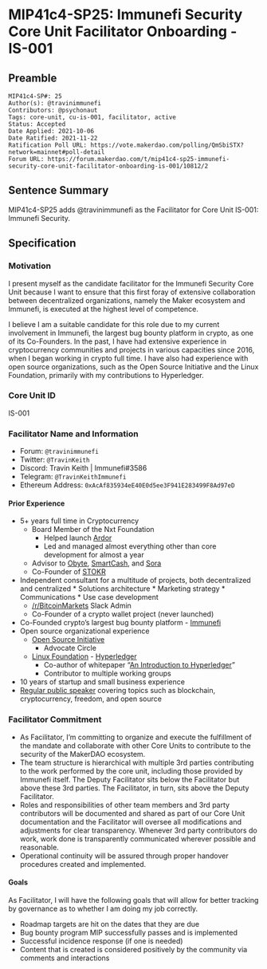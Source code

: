 # MIP41c4-SP25: Immunefi Security Core Unit Facilitator Onboarding - IS-001

## Preamble

```
MIP41c4-SP#: 25
Author(s): @travinimmunefi
Contributors: @psychonaut
Tags: core-unit, cu-is-001, facilitator, active
Status: Accepted
Date Applied: 2021-10-06
Date Ratified: 2021-11-22
Ratification Poll URL: https://vote.makerdao.com/polling/QmSbiSTX?network=mainnet#poll-detail
Forum URL: https://forum.makerdao.com/t/mip41c4-sp25-immunefi-security-core-unit-facilitator-onboarding-is-001/10812/2
```

## Sentence Summary

MIP41c4-SP25 adds @travinimmunefi as the Facilitator for Core Unit IS-001: Immunefi Security.

## Specification  
  
### Motivation

I present myself as the candidate facilitator for the Immunefi Security Core Unit because I want to ensure that this first foray of extensive collaboration between decentralized organizations, namely the Maker ecosystem and Immunefi, is executed at the highest level of competence.

I believe I am a suitable candidate for this role due to my current involvement in Immunefi, the largest bug bounty platform in crypto, as one of its Co-Founders. In the past, I have had extensive experience in cryptocurrency communities and projects in various capacities since 2016, when I began working in crypto full time. I have also had experience with open source organizations, such as the Open Source Initiative and the Linux Foundation, primarily with my contributions to Hyperledger.

### Core Unit ID

IS-001
  
### Facilitator Name and Information

* Forum: `@travinimmunefi`
* Twitter: `@TravinKeith`
* Discord: Travin Keith | Immunefi#3586
* Telegram: `@TravinKeithImmunefi`
* Ethereum Address: `0xAcAf835934eE40E0d5ee3F941E283499F8Ad97eD`

#### Prior Experience

* 5+ years full time in Cryptocurrency
   * Board Member of the Nxt Foundation
      * Helped launch [Ardor](https://www.jelurida.com/ardor)
      * Led and managed almost everything other than core development for almost a year
   * Advisor to [Obyte](https://obyte.org/), [SmartCash](https://smartcash.cc), and [Sora](https://sora.org)
   * Co-Founder of [STOKR](https://stokr.io/)
* Independent consultant for a multitude of projects, both decentralized and centralized
      * Solutions architecture
      * Marketing strategy
      * Communications
      * Use case development
   * [/r/BitcoinMarkets](https://reddit.com/r/bitcoinmarkets) Slack Admin
   * Co-Founder of a crypto wallet project (never launched)
* Co-Founded crypto’s largest bug bounty platform - [Immunefi](https://immunefi.com)
* Open source organizational experience
   * [Open Source Initiative](https://www.opensource.org)
      * Advocate Circle
   * [Linux Foundation](https://www.linuxfoundation.org/) - [Hyperledger](https://hyperledger.org/)
      * Co-author of whitepaper “[An Introduction to Hyperledger](https://www.hyperledger.org/wp-content/uploads/2018/08/HL_Whitepaper_IntroductiontoHyperledger.pdf)”
      * Contributor to multiple working groups
* 10 years of startup and small business experience
* [Regular public speaker](https://www.travinkeith.com/speaking-engagements) covering topics such as blockchain, cryptocurrency, freedom, and open source

### Facilitator Commitment

* As Facilitator, I’m committing to organize and execute the fulfillment of the mandate and collaborate with other Core Units to contribute to the security of the MakerDAO ecosystem.
* The team structure is hierarchical with multiple 3rd parties contributing to the work performed by the core unit, including those provided by Immunefi itself. The Deputy Facilitator sits below the Facilitator but above these 3rd parties. The Facilitator, in turn, sits above the Deputy Facilitator.
* Roles and responsibilities of other team members and 3rd party contributors will be documented and shared as part of our Core Unit documentation and the Facilitator will oversee all modifications and adjustments for clear transparency. Whenever 3rd party contributors do work, work done is transparently communicated wherever possible and reasonable. 
* Operational continuity will be assured through proper handover procedures created and implemented. 

#### Goals

As Facilitator, I will have the following goals that will allow for better tracking by governance as to whether I am doing my job correctly.

* Roadmap targets are hit on the dates that they are due
* Bug bounty program MIP successfully passes and is implemented
* Successful incidence response (if one is needed)
* Content that is created is considered positively by the community via comments and interactions
